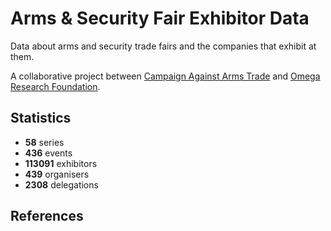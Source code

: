 # Arms & Security Fair Exhibitor Data

Data about arms and security trade fairs and the companies that exhibit at them.

A collaborative project between [Campaign Against Arms Trade](https://caat.org.uk) and [Omega Research Foundation](https://omegaresearchfoundation.org/).

## Statistics

-   **58** series
-   **436** events
-   **113091** exhibitors
-   **439** organisers
-   **2308** delegations


## References
